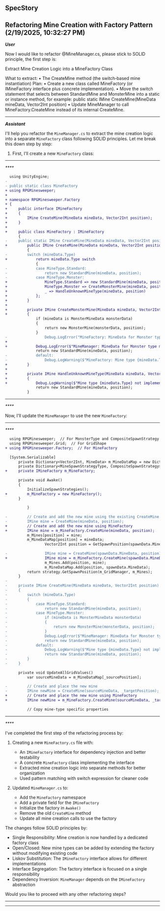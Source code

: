 ## SpecStory

## Refactoring Mine Creation with Factory Pattern (2/19/2025, 10:32:27 PM)

_**User**_

Now I would like to refactor @MineManager.cs, please stick to SOLID principle, the first step is:

Extract Mine Creation Logic into a MineFactory Class

What to extract:
• The CreateMine method (the switch‐based mine instantiation)
Plan:
• Create a new class called MineFactory (or IMineFactory interface plus concrete implementation).
• Move the switch statement that selects between StandardMine and MonsterMine into a static or instance method, for example:
public static IMine CreateMine(MineData mineData, Vector2Int position)
• Update MineManager to call MineFactory.CreateMine instead of its internal CreateMine.


---

_**Assistant**_

I'll help you refactor the `MineManager.cs` to extract the mine creation logic into a separate `MineFactory` class following SOLID principles. Let me break this down step by step:

1. First, I'll create a new `MineFactory` class:

---

_****_

```diff
  using UnityEngine;
- 
- public static class MineFactory
+ using RPGMinesweeper;
+ 
+ namespace RPGMinesweeper.Factory
+ {
+     public interface IMineFactory
+     {
+         IMine CreateMine(MineData mineData, Vector2Int position);
+     }
+ 
+     public class MineFactory : IMineFactory
      {
-     public static IMine CreateMine(MineData mineData, Vector2Int position)
+         public IMine CreateMine(MineData mineData, Vector2Int position)
          {
-         switch (mineData.Type)
+             return mineData.Type switch
              {
-             case MineType.Standard:
-                 return new StandardMine(mineData, position);
-             case MineType.Monster:
+                 MineType.Standard => new StandardMine(mineData, position),
+                 MineType.Monster => CreateMonsterMine(mineData, position),
+                 _ => HandleUnknownMineType(mineData, position)
+             };
+         }
+ 
+         private IMine CreateMonsterMine(MineData mineData, Vector2Int position)
+         {
              if (mineData is MonsterMineData monsterData)
              {
                  return new MonsterMine(monsterData, position);
              }
-                 Debug.LogError("MineFactory: MineData for Monster type must be MonsterMineData!");
+             
+             Debug.LogError($"MineManager: MineData for Monster type must be MonsterMineData!");
              return new StandardMine(mineData, position);
-             default:
-                 Debug.LogWarning($"MineFactory: Mine type {mineData.Type} not implemented yet. Using StandardMine as fallback.");
+         }
+ 
+         private IMine HandleUnknownMineType(MineData mineData, Vector2Int position)
+         {
+             Debug.LogWarning($"Mine type {mineData.Type} not implemented yet. Using StandardMine as fallback.");
              return new StandardMine(mineData, position);
          }
```

---

_****_



Now, I'll update the `MineManager` to use the new `MineFactory`:

---

_****_

```diff
  using RPGMinesweeper;  // For MonsterType and CompositeSpawnStrategy
  using RPGMinesweeper.Grid;  // For GridShape
+ using RPGMinesweeper.Factory;  // For MineFactory
  
  [System.Serializable]
      private Dictionary<Vector2Int, MineData> m_MineDataMap = new Dictionary<Vector2Int, MineData>();
      private Dictionary<MineSpawnStrategyType, CompositeSpawnStrategy> m_SpawnStrategies;
+     private IMineFactory m_MineFactory;
  
      private void Awake()
      {
          InitializeSpawnStrategies();
+         m_MineFactory = new MineFactory();
      }
  
          }
  
-         // Create and add the new mine using the existing CreateMine method
-         IMine mine = CreateMine(mineData, position);
+         // Create and add the new mine using MineFactory
+         IMine mine = m_MineFactory.CreateMine(mineData, position);
          m_Mines[position] = mine;
          m_MineDataMap[position] = mineData;
                  Vector2Int position = GetSpawnPosition(spawnData.MineData);
                  
-                 IMine mine = CreateMine(spawnData.MineData, position);
+                 IMine mine = m_MineFactory.CreateMine(spawnData.MineData, position);
                  m_Mines.Add(position, mine);
                  m_MineDataMap.Add(position, spawnData.MineData);
          return strategy.GetSpawnPosition(m_GridManager, m_Mines);
      }
- 
-     private IMine CreateMine(MineData mineData, Vector2Int position)
-     {
-         switch (mineData.Type)
-         {
-             case MineType.Standard:
-                 return new StandardMine(mineData, position);
-             case MineType.Monster:
-                 if (mineData is MonsterMineData monsterData)
-                 {
-                     return new MonsterMine(monsterData, position);
-                 }
-                 Debug.LogError($"MineManager: MineData for Monster type must be MonsterMineData!");
-                 return new StandardMine(mineData, position);
-             default:
-                 Debug.LogWarning($"Mine type {mineData.Type} not implemented yet. Using StandardMine as fallback.");
-                 return new StandardMine(mineData, position);
-         }
-     }
  
      private void UpdateAllGridValues()
          var sourceMineData = m_MineDataMap[_sourcePosition];
  
-         // Create and place the new mine
-         IMine newMine = CreateMine(sourceMineData, _targetPosition);
+         // Create and place the new mine using MineFactory
+         IMine newMine = m_MineFactory.CreateMine(sourceMineData, _targetPosition);
          
          // Copy mine-type specific properties
```

---

_****_



I've completed the first step of the refactoring process by:

1. Creating a new `MineFactory.cs` file with:
   - An `IMineFactory` interface for dependency injection and better testability
   - A concrete `MineFactory` class implementing the interface
   - Extracted mine creation logic into separate methods for better organization
   - Used pattern matching with switch expression for cleaner code

2. Updated `MineManager.cs` to:
   - Add the `MineFactory` namespace
   - Add a private field for the `IMineFactory`
   - Initialize the factory in `Awake()`
   - Remove the old `CreateMine` method
   - Update all mine creation calls to use the factory

The changes follow SOLID principles by:
- Single Responsibility: Mine creation is now handled by a dedicated factory class
- Open/Closed: New mine types can be added by extending the factory without modifying existing code
- Liskov Substitution: The `IMineFactory` interface allows for different implementations
- Interface Segregation: The factory interface is focused on a single responsibility
- Dependency Inversion: `MineManager` depends on the `IMineFactory` abstraction

Would you like to proceed with any other refactoring steps?

---



---

